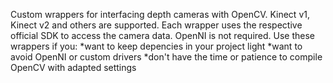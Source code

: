 Custom wrappers for interfacing depth cameras with OpenCV.
Kinect v1, Kinect v2 and others are supported.
Each wrapper uses the respective official SDK to access the camera data.
OpenNI is not required. Use these wrappers if you:
*want to keep depencies in your project light
*want to avoid OpenNI or custom drivers
*don't have the time or patience to compile OpenCV with adapted settings